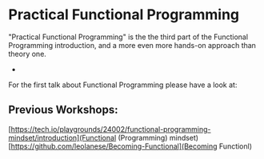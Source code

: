 # Practical Functional Programming
"Practical Functional Programming" is the the third part of the Functional Programming introduction, and a more even more hands-on approach than theory one.

-

For the first talk about Functional Programming please have a look at:

## Previous Workshops:
[https://tech.io/playgrounds/24002/functional-programming-mindset/introduction](Functional (Programming) mindset)<br/>
[https://github.com/leolanese/Becoming-Functional](Becoming Functionl)<br/>





